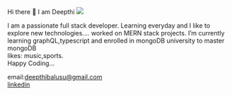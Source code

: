 Hi there 👋 I am Deepthi <img src="https://upload.wikimedia.org/wikipedia/commons/thumb/e/ea/Breathe-face-smile.svg/35px-Breathe-face-smile.svg.png"></img>

I am a passionate full stack developer.
Learning everyday and I like to explore new technologies....
worked on MERN stack projects.
I’m currently learning graphQL,typescript and enrolled in mongoDB university to master mongoDB<br>
likes: music,sports.<br>
Happy Coding...

email:deepthibalusu@gmail.com<br>
<a href="linkedin.com/in/deepthibalusu">linkedin</a>

